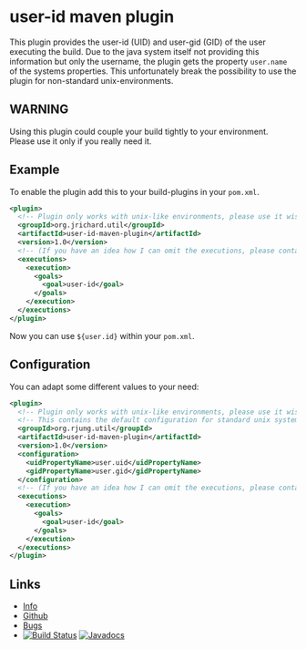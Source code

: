 user-id maven plugin
====================

This  plugin provides the user-id (UID) and user-gid (GID) of the user executing the build.
Due  to  the java system itself not providing this information but  only
the  username,  the plugin gets the property `user.name` of the  systems
properties.  This  unfortunately  break  the possibility  to  use  the
plugin for non-standard unix-environments.

WARNING
-------

Using  this plugin could couple your build tightly to your  environment.  
Please use it only if you really need it.

Example
-------

To enable the plugin add this to your build-plugins in your `pom.xml`.

``` xml
<plugin>
  <!-- Plugin only works with unix-like environments, please use it wisely! -->
  <groupId>org.jrichard.util</groupId>
  <artifactId>user-id-maven-plugin</artifactId>
  <version>1.0</version>
  <!-- (If you have an idea how I can omit the executions, please contact the author of this plugin) -->
  <executions>
    <execution>
      <goals>
        <goal>user-id</goal>
      </goals>
    </execution>
  </executions>
</plugin>
```

Now you can use `${user.id}` within your `pom.xml`.  

Configuration
-------------

You can adapt some different values to your need:

``` xml
<plugin>
  <!-- Plugin only works with unix-like environments, please use it wisely! -->
  <!-- This contains the default configuration for standard unix systems. -->
  <groupId>org.rjung.util</groupId>
  <artifactId>user-id-maven-plugin</artifactId>
  <version>1.0</version>
  <configuration>
    <uidPropertyName>user.uid</uidPropertyName>
    <gidPropertyName>user.gid</gidPropertyName>
  </configuration>
  <!-- (If you have an idea how I can omit the executions, please contact the author of this plugin) -->
  <executions>
    <execution>
      <goals>
        <goal>user-id</goal>
      </goals>
    </execution>
  </executions>
</plugin>
```

Links
-----

 - [Info](https://github.com/jrichard8/uid-maven-plugin)
 - [Github](https://github.com/jrichard8/uid-maven-plugin)
 - [Bugs](https://github.com/jrichard8/uid-maven-plugin/issues)
 - [![Build Status](https://github.com/jrichard8/uid-maven-plugin.svg?branch=master)](https://travis-ci.org/rynr/user-id-maven-plugin) [![Javadocs](https://www.javadoc.io/badge/org.rjung.util/user-id-maven-plugin.svg)](https://www.javadoc.io/doc/org.rjung.util/user-id-maven-plugin)